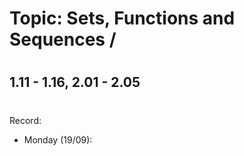 # Topic: Sets, Functions and Sequences / 
#
## 1.11 - 1.16, 2.01 - 2.05
#
Record:
- Monday (19/09): 